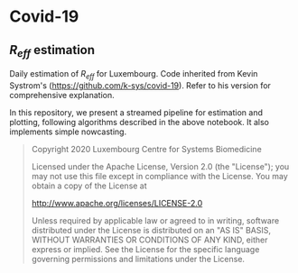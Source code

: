 # Covid-19

## *R<sub>eff</sub>* estimation

Daily estimation of *R<sub>eff</sub>* for Luxembourg.
Code inherited from Kevin Systrom's (https://github.com/k-sys/covid-19). Refer to his version for comprehensive explanation.

In this repository, we present a streamed pipeline for estimation and plotting, following algorithms described in the above notebook. It also implements simple nowcasting.

> Copyright 2020 Luxembourg Centre for Systems Biomedicine
>
> Licensed under the Apache License, Version 2.0 (the "License");
>  you may not use this file except in compliance with the License.
>  You may obtain a copy of the License at
>
>    http://www.apache.org/licenses/LICENSE-2.0
>
>  Unless required by applicable law or agreed to in writing, software
>  distributed under the License is distributed on an "AS IS" BASIS,
>  WITHOUT WARRANTIES OR CONDITIONS OF ANY KIND, either express or implied.
>  See the License for the specific language governing permissions and
>  limitations under the License.
